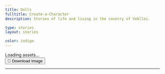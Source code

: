 ```yaml
---
title: Dolls
fulltitle: Create-a-Character
description: Stories of life and living in the country of Vekllei.

type: stories
layout: stories

color: indigo
---
```


<div class="dolls">
	<div class="dolls-loading">
		Loading assets...
	</div>
	<div class="canvas-wrapper">
		<div class="dolls-left-side">
			<canvas class="dolls-canvas"></canvas>
			<button class="article-button download-link" onclick="downloadDoll()" download="Vekllei character.png"><span class="smallicon" style="font-size: 14px;">📂</span> Download Image</button>
		</div>
	</div>
	<div class="dolls-editor">
		<nav class="dolls-nav"></nav>
		<hr />
		<div class="doll-options"></div>
	</div>
</div>

<div class="dolls-templates">
	<template class="dolls-nav-item-template">
		<button class="dolls-nav-item">
			<span class="doll-emoji">←</span>
			<span class="text">My nav</span>
		</button>
	</template>
</div>

<script src="/js/dolls.js"></script>

